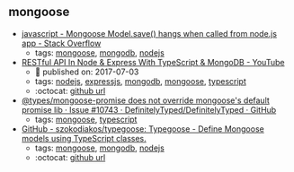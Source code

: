 mongoose 
---
* [javascript - Mongoose Model.save() hangs when called from node.js app - Stack Overflow](https://stackoverflow.com/questions/12030371/mongoose-model-save-hangs-when-called-from-node-js-app)
    * tags: [mongoose](../tags/mongoose.md), [mongodb](../tags/mongodb.md), [nodejs](../tags/nodejs.md)
* [RESTful API In Node & Express With TypeScript & MongoDB - YouTube](https://www.youtube.com/watch?v=XqbBv1i9Yhc)
    * :calendar: published on: 2017-07-03
    * tags: [nodejs](../tags/nodejs.md), [expressjs](../tags/expressjs.md), [mongodb](../tags/mongodb.md), [mongoose](../tags/mongoose.md), [typescript](../tags/typescript.md)
    * :octocat: [github url](https://github.com/iamclaytonray/tes)
* [@types/mongoose-promise does not override mongoose's default promise lib · Issue #10743 · DefinitelyTyped/DefinitelyTyped · GitHub](https://github.com/DefinitelyTyped/DefinitelyTyped/issues/10743)
    * tags: [mongoose](../tags/mongoose.md), [typescript](../tags/typescript.md)
* [GitHub - szokodiakos/typegoose: Typegoose - Define Mongoose models using TypeScript classes.](https://github.com/szokodiakos/typegoose)
    * tags: [mongoose](../tags/mongoose.md), [mongodb](../tags/mongodb.md), [nodejs](../tags/nodejs.md)
    * :octocat: [github url](https://github.com/szokodiakos/typegoose)

